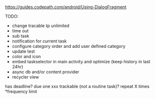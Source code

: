https://guides.codepath.com/android/Using-DialogFragment

TODO:
- change tracable tp unlimited
- time out
- sub task
- notification for current task
- configure category order and add user defined category
- update test
- color and icon
- embed taskselector in main activity and optimize (keep history in last 24hr)
- async db and/or content provider
- recycler view


has deadline?
due one xxx
trackable (not a routine task)?
repeat X times
*frequency limit